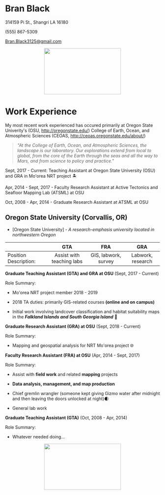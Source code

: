 # Bran Black


314159 Pi St., Shangri LA 16180

(555) 867-5309

Bran.Black3125@gmail.com
<p align="center">
  <img width="250" height="150" src="https://encrypted-tbn0.gstatic.com/images?q=tbn:ANd9GcT2vp1nDCWGXtgEk6n6zwJmK2eAd_5GZPdzGaU_foN5cHlXUV4bkg">
</p>

# Work Experience

My most recent work experienced has occured primarily at Oregon State Univerity's (OSU, http://oregonstate.edu/) College of Earth, Ocean, and Atmospheric Sciences (CEOAS, http://ceoas.oregonstate.edu/about/)

>_"At the College of Earth, Ocean, and Atmospheric Sciences, the landscape is our laboratory. Our explorations extend from local to global, from the core of the Earth through the seas and all the way to Mars, and from science to policy and practice."_

Sept, 2017 - Current: Teaching Assistant at Oregon State University (OSU) and GRA in Mo'orea NRT project :desert_island:

Apr, 2014 - Sept, 2017 - Faculty Research Assistant at Active Tectonics and Seafloor Mapping Lab (ATSML) at OSU

Oct, 2008 - Apr, 2014 - Graduate Research Assistant at ATSML at OSU

## Oregon State University (Corvallis, OR)

* [Oregon State University] - *A research-emphasis university located in northwestern Oregon*

||GTA|FRA|GRA|
|:---|:---:|:---:|:---:|
|Position Description:|Assist with teaching labs|GIS, labwork, survey|Labwork, research|

**Graduate Teaching Assistant (GTA) and GRA at OSU** (Sept, 2017 - Current)

Role Summary:

- Mo'orea NRT project member 2018 - 2019

- 2018 TA duties: primarily GIS-related courses **(online and on campus)**

- Initial work involving landcover classification and habitat suitability maps in the ***Falkland Islands and South Georgia Island*** :penguin:

**Graduate Research Assistant (GRA) at OSU** (Sept, 2018 - Current)

Role Summary:

- Mapping and geospatial analysis for NRT Mo'orea project :globe_with_meridians:

**Faculty Research Assistant (FRA) at OSU** (Apr, 2014 - Sept, 2017)

Role Summary:

- Assist with **field work** and related **mapping** projects

- **Data analysis, management, and map production**

- Chief gremlin wrangler (someone kept giving Gizmo water after midnight and then leaving the doors unlocked at night):waxing_crescent_moon:

- General lab work

**Graduate Teaching Assistant (GTA)** (Oct, 2008 - Apr, 2014)

Role Summary:

- Whatever needed doing...

<p align="center">
  <img width="250" height="150" src="https://i.pinimg.com/236x/83/b8/d0/83b8d0c737aca0aecabe0df1d93ee257--fibonacci-spiral-in-nature-art-nature.jpg">
</p>
